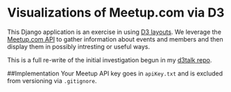 # Visualizations of Meetup.com via D3

This Django application is an exercise in using [D3 layouts](1). We leverage the [Meetup.com API](2) to gather information about events and members and then display them in possibly intresting or useful ways.

This is a full re-write of the initial investigation begun in my [d3talk repo](3).

##Implementation
Your Meetup API key goes in `apiKey.txt` and is excluded from versioning via `.gitignore`.

[1]: https://github.com/mbostock/d3/wiki/Layouts
[2]: http://www.meetup.com/meetup_api/
[3]: https://github.com/clebio/d3talk
